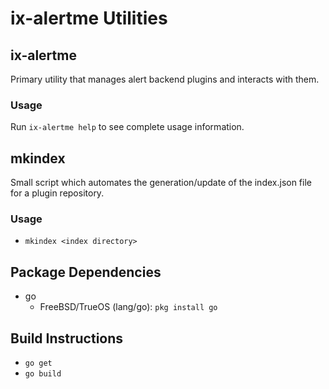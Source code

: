 # ix-alertme Utilities

## ix-alertme
Primary utility that manages alert backend plugins and interacts with them.

### Usage
Run `ix-alertme help` to see complete usage information.

## mkindex
Small script which automates the generation/update of the index.json file for a plugin repository.

### Usage
* `mkindex <index directory>`

## Package Dependencies
* go
   * FreeBSD/TrueOS (lang/go): `pkg install go`

## Build Instructions
* `go get`
* `go build`
